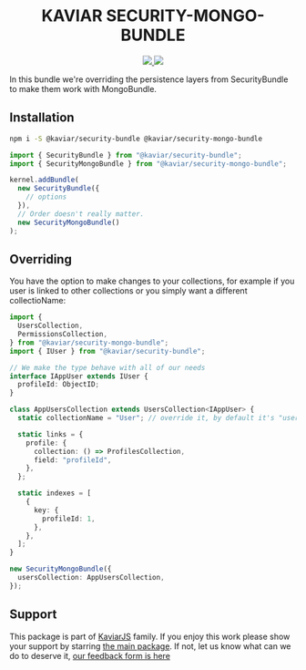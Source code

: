 <h1 align="center">KAVIAR SECURITY-MONGO-BUNDLE</h1>

<p align="center">
  <a href="https://travis-ci.org/kaviarjs/security-mongo-bundle">
    <img src="https://api.travis-ci.org/kaviarjs/security-mongo-bundle.svg?branch=master" />
  </a>
  <a href="https://coveralls.io/github/kaviarjs/security-mongo-bundle?branch=master">
    <img src="https://coveralls.io/repos/github/kaviarjs/security-mongo-bundle/badge.svg?branch=master" />
  </a>
</p>

In this bundle we're overriding the persistence layers from SecurityBundle to make them work with MongoBundle.

## Installation

```bash
npm i -S @kaviar/security-bundle @kaviar/security-mongo-bundle
```

```js
import { SecurityBundle } from "@kaviar/security-bundle";
import { SecurityMongoBundle } from "@kaviar/security-mongo-bundle";

kernel.addBundle(
  new SecurityBundle({
    // options
  }),
  // Order doesn't really matter.
  new SecurityMongoBundle()
);
```

## Overriding

You have the option to make changes to your collections, for example if you user is linked to other collections or you simply want a different collectioName:

```typescript
import {
  UsersCollection,
  PermissionsCollection,
} from "@kaviar/security-mongo-bundle";
import { IUser } from "@kaviar/security-bundle";

// We make the type behave with all of our needs
interface IAppUser extends IUser {
  profileId: ObjectID;
}

class AppUsersCollection extends UsersCollection<IAppUser> {
  static collectionName = "User"; // override it, by default it's "users"

  static links = {
    profile: {
      collection: () => ProfilesCollection,
      field: "profileId",
    },
  };

  static indexes = [
    {
      key: {
        profileId: 1,
      },
    },
  ];
}
```

```typescript
new SecurityMongoBundle({
  usersCollection: AppUsersCollection,
});
```

## Support

This package is part of [KaviarJS](https://www.kaviarjs.com) family. If you enjoy this work please show your support by starring [the main package](https://github.com/kaviarjs/kaviar). If not, let us know what can we do to deserve it, [our feedback form is here](https://forms.gle/DTMg5Urgqey9QqLFA)
